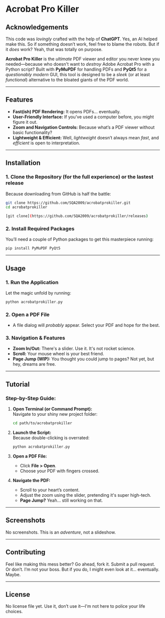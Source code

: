 # Acrobat Pro Killer

## Acknowledgements

This code was *lovingly* crafted with the help of **ChatGPT**. Yes, an AI helped make this. So if something doesn’t work, feel free to blame the robots. But if it *does* work? Yeah, that was totally on purpose.

**Acrobat Pro Killer** is the *ultimate* PDF viewer and editor you never knew you needed—because who doesn't want to *destroy* Adobe Acrobat Pro with a Python script? Built with **PyMuPDF** for handling PDFs and **PyQt5** for a *questionably modern* GUI, this tool is designed to be a *sleek* (or at least *functional*) alternative to the bloated giants of the PDF world.

---

## Features

- **Fast(ish) PDF Rendering:** It opens PDFs... eventually.
- **User-Friendly Interface:** If you’ve used a computer before, you might figure it out.
- **Zoom and Navigation Controls:** Because what’s a PDF viewer without basic functionality?
- **Lightweight & Efficient:** Well, *lightweight* doesn’t always mean *fast*, and *efficient* is open to interpretation.

---

## Installation

### 1. Clone the Repository (for the full experience) or the lastest release
Because downloading from GitHub is half the battle:

```bash
git clone https://github.com/SQA2009/acrobatprokiller.git
cd acrobatprokiller
```
```bash
[git clone](https://github.com/SQA2009/acrobatprokiller/releases) 
```

### 2. Install Required Packages  
You’ll need a couple of Python packages to get this masterpiece running:

```bash
pip install PyMuPDF PyQt5
```

---

## Usage

### 1. Run the Application  
Let the magic unfold by running:

```bash
python acrobatprokiller.py
```

### 2. Open a PDF File  
- A file dialog will *probably* appear. Select your PDF and hope for the best.

### 3. Navigation & Features  
- **Zoom In/Out:** There's a slider. Use it. It's not rocket science.
- **Scroll:** Your mouse wheel is your best friend.
- **Page Jump (WIP):** You thought you could jump to pages? Not yet, but hey, dreams are free.

---

## Tutorial

### Step-by-Step Guide:

1. **Open Terminal (or Command Prompt):**  
   Navigate to your shiny new project folder:
   ```bash
   cd path/to/acrobatprokiller
   ```

2. **Launch the Script:**  
   Because double-clicking is overrated:
   ```bash
   python acrobatprokiller.py
   ```

3. **Open a PDF File:**  
   - Click **File > Open**.
   - Choose your PDF with fingers crossed.

4. **Navigate the PDF:**  
   - Scroll to your heart’s content.
   - Adjust the zoom using the slider, pretending it's super high-tech.
   - **Page Jump?** Yeah… still working on that.

---

## Screenshots

No screenshots. This is an *adventure*, not a slideshow.

---

## Contributing

Feel like making this mess better? Go ahead, fork it. Submit a pull request. Or don’t. I’m not your boss. But if you do, I might even look at it… eventually. Maybe.

---

## License

No license file yet. Use it, don’t use it—I'm not here to police your life choices.


